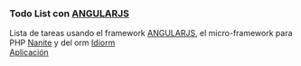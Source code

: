 <h3>Todo List con <a href="https://angularjs.org/" target="_blank">ANGULARJS</a></h3>
Lista de tareas usando el framework <a href="https://angularjs.org/" target="_blank">ANGULARJS</a>, el micro-framework para PHP <a href="http://nirix.github.io/nanite/"  target="_blank">Nanite</a> y del orm <a href="http://j4mie.github.io/idiormandparis/" target="_blank">Idiorm</a>

<br/>
<a href="http://salvacam.tk/todo_list" target="_blank">Aplicación</a>

